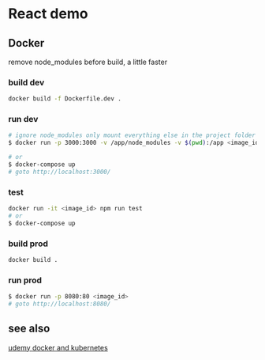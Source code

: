# React demo

## Docker

remove node_modules before build, a little faster

### build dev

```bash
docker build -f Dockerfile.dev .
```

### run dev

```bash
# ignore node_modules only mount everything else in the project folder $(pwd) to /app in the container
$ docker run -p 3000:3000 -v /app/node_modules -v $(pwd):/app <image_id>

# or
$ docker-compose up
# goto http://localhost:3000/
```

### test

```bash
docker run -it <image_id> npm run test
# or
$ docker-compose up
```

### build prod

```bash
docker build .
```

### run prod

```bash
$ docker run -p 8080:80 <image_id>
# goto http://localhost:8080/
```

## see also

[udemy docker and kubernetes](https://www.udemy.com/docker-and-kubernetes-the-complete-guide/learn/v4/content)